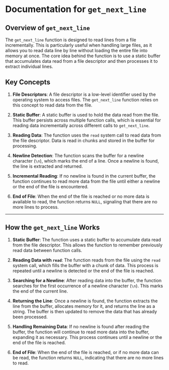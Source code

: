 # Documentation for `get_next_line`

## Overview of `get_next_line`

The `get_next_line` function is designed to read lines from a file incrementally. This is particularly useful when handling large files, as it allows you to read data line by line without loading the entire file into memory at once. The core idea behind the function is to use a static buffer that accumulates data read from a file descriptor and then processes it to extract individual lines.

## Key Concepts

1. **File Descriptors**: A file descriptor is a low-level identifier used by the operating system to access files. The `get_next_line` function relies on this concept to read data from the file.
   
2. **Static Buffer**: A static buffer is used to hold the data read from the file. This buffer persists across multiple function calls, which is essential for reading data incrementally across different calls to `get_next_line`.
   
3. **Reading Data**: The function uses the `read` system call to read data from the file descriptor. Data is read in chunks and stored in the buffer for processing.

4. **Newline Detection**: The function scans the buffer for a newline character (`\n`), which marks the end of a line. Once a newline is found, the line is extracted and returned.

5. **Incremental Reading**: If no newline is found in the current buffer, the function continues to read more data from the file until either a newline or the end of the file is encountered.

6. **End of File**: When the end of the file is reached or no more data is available to read, the function returns `NULL`, signaling that there are no more lines to process.

---

## How the `get_next_line` Works

1. **Static Buffer**: The function uses a static buffer to accumulate data read from the file descriptor. This allows the function to remember previously read data between function calls.

2. **Reading Data with `read`**: The function reads from the file using the `read` system call, which fills the buffer with a chunk of data. This process is repeated until a newline is detected or the end of the file is reached.

3. **Searching for a Newline**: After reading data into the buffer, the function searches for the first occurrence of a newline character (`\n`). This marks the end of the current line.

4. **Returning the Line**: Once a newline is found, the function extracts the line from the buffer, allocates memory for it, and returns the line as a string. The buffer is then updated to remove the data that has already been processed.

5. **Handling Remaining Data**: If no newline is found after reading the buffer, the function will continue to read more data into the buffer, expanding it as necessary. This process continues until a newline or the end of the file is reached.

6. **End of File**: When the end of the file is reached, or if no more data can be read, the function returns `NULL`, indicating that there are no more lines to read.
